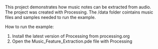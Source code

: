 
This project demonstrates how music notes can be extracted from audio. The project was created with Processing.
The /data folder cointains music files and samples needed to run the example. 

How to run the example:

1. Install the latest version of Processing from processing.org
2. Open the Music_Feature_Extraction.pde file with Processing
